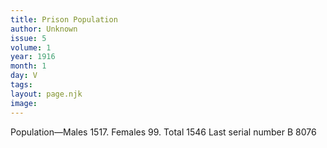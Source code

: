 ```yaml
---
title: Prison Population
author: Unknown
issue: 5
volume: 1
year: 1916
month: 1
day: V
tags:
layout: page.njk
image:
---
```

Population—Males 1517. Females 99. Total 1546 Last serial number B 8076




